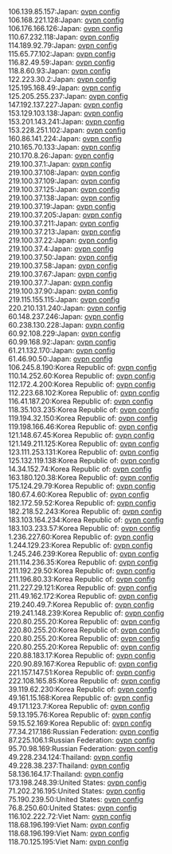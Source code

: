 106.139.85.157:Japan: [ovpn config](vpn/106_139_85_157.ovpn)  
106.168.221.128:Japan: [ovpn config](vpn/106_168_221_128.ovpn)  
106.176.166.126:Japan: [ovpn config](vpn/106_176_166_126.ovpn)  
110.67.232.118:Japan: [ovpn config](vpn/110_67_232_118.ovpn)  
114.189.92.79:Japan: [ovpn config](vpn/114_189_92_79.ovpn)  
115.65.77.102:Japan: [ovpn config](vpn/115_65_77_102.ovpn)  
116.82.49.59:Japan: [ovpn config](vpn/116_82_49_59.ovpn)  
118.8.60.93:Japan: [ovpn config](vpn/118_8_60_93.ovpn)  
122.223.30.2:Japan: [ovpn config](vpn/122_223_30_2.ovpn)  
125.195.168.49:Japan: [ovpn config](vpn/125_195_168_49.ovpn)  
125.205.255.237:Japan: [ovpn config](vpn/125_205_255_237.ovpn)  
147.192.137.227:Japan: [ovpn config](vpn/147_192_137_227.ovpn)  
153.129.103.138:Japan: [ovpn config](vpn/153_129_103_138.ovpn)  
153.201.143.241:Japan: [ovpn config](vpn/153_201_143_241.ovpn)  
153.228.251.102:Japan: [ovpn config](vpn/153_228_251_102.ovpn)  
160.86.141.224:Japan: [ovpn config](vpn/160_86_141_224.ovpn)  
210.165.70.133:Japan: [ovpn config](vpn/210_165_70_133.ovpn)  
210.170.8.26:Japan: [ovpn config](vpn/210_170_8_26.ovpn)  
219.100.37.1:Japan: [ovpn config](vpn/219_100_37_1.ovpn)  
219.100.37.108:Japan: [ovpn config](vpn/219_100_37_108.ovpn)  
219.100.37.109:Japan: [ovpn config](vpn/219_100_37_109.ovpn)  
219.100.37.125:Japan: [ovpn config](vpn/219_100_37_125.ovpn)  
219.100.37.138:Japan: [ovpn config](vpn/219_100_37_138.ovpn)  
219.100.37.19:Japan: [ovpn config](vpn/219_100_37_19.ovpn)  
219.100.37.205:Japan: [ovpn config](vpn/219_100_37_205.ovpn)  
219.100.37.211:Japan: [ovpn config](vpn/219_100_37_211.ovpn)  
219.100.37.213:Japan: [ovpn config](vpn/219_100_37_213.ovpn)  
219.100.37.22:Japan: [ovpn config](vpn/219_100_37_22.ovpn)  
219.100.37.4:Japan: [ovpn config](vpn/219_100_37_4.ovpn)  
219.100.37.50:Japan: [ovpn config](vpn/219_100_37_50.ovpn)  
219.100.37.58:Japan: [ovpn config](vpn/219_100_37_58.ovpn)  
219.100.37.67:Japan: [ovpn config](vpn/219_100_37_67.ovpn)  
219.100.37.7:Japan: [ovpn config](vpn/219_100_37_7.ovpn)  
219.100.37.90:Japan: [ovpn config](vpn/219_100_37_90.ovpn)  
219.115.155.115:Japan: [ovpn config](vpn/219_115_155_115.ovpn)  
220.210.131.240:Japan: [ovpn config](vpn/220_210_131_240.ovpn)  
60.148.237.246:Japan: [ovpn config](vpn/60_148_237_246.ovpn)  
60.238.130.228:Japan: [ovpn config](vpn/60_238_130_228.ovpn)  
60.92.108.229:Japan: [ovpn config](vpn/60_92_108_229.ovpn)  
60.99.168.92:Japan: [ovpn config](vpn/60_99_168_92.ovpn)  
61.21.132.170:Japan: [ovpn config](vpn/61_21_132_170.ovpn)  
61.46.90.50:Japan: [ovpn config](vpn/61_46_90_50.ovpn)  
106.245.8.190:Korea Republic of: [ovpn config](vpn/106_245_8_190.ovpn)  
110.14.252.60:Korea Republic of: [ovpn config](vpn/110_14_252_60.ovpn)  
112.172.4.200:Korea Republic of: [ovpn config](vpn/112_172_4_200.ovpn)  
112.223.68.102:Korea Republic of: [ovpn config](vpn/112_223_68_102.ovpn)  
116.41.187.20:Korea Republic of: [ovpn config](vpn/116_41_187_20.ovpn)  
118.35.103.235:Korea Republic of: [ovpn config](vpn/118_35_103_235.ovpn)  
119.194.32.150:Korea Republic of: [ovpn config](vpn/119_194_32_150.ovpn)  
119.198.166.46:Korea Republic of: [ovpn config](vpn/119_198_166_46.ovpn)  
121.148.67.45:Korea Republic of: [ovpn config](vpn/121_148_67_45.ovpn)  
121.149.211.125:Korea Republic of: [ovpn config](vpn/121_149_211_125.ovpn)  
123.111.253.131:Korea Republic of: [ovpn config](vpn/123_111_253_131.ovpn)  
125.132.119.138:Korea Republic of: [ovpn config](vpn/125_132_119_138.ovpn)  
14.34.152.74:Korea Republic of: [ovpn config](vpn/14_34_152_74.ovpn)  
163.180.120.38:Korea Republic of: [ovpn config](vpn/163_180_120_38.ovpn)  
175.124.29.79:Korea Republic of: [ovpn config](vpn/175_124_29_79.ovpn)  
180.67.4.60:Korea Republic of: [ovpn config](vpn/180_67_4_60.ovpn)  
182.172.59.52:Korea Republic of: [ovpn config](vpn/182_172_59_52.ovpn)  
182.218.52.243:Korea Republic of: [ovpn config](vpn/182_218_52_243.ovpn)  
183.103.164.234:Korea Republic of: [ovpn config](vpn/183_103_164_234.ovpn)  
183.103.233.57:Korea Republic of: [ovpn config](vpn/183_103_233_57.ovpn)  
1.236.227.60:Korea Republic of: [ovpn config](vpn/1_236_227_60.ovpn)  
1.244.129.23:Korea Republic of: [ovpn config](vpn/1_244_129_23.ovpn)  
1.245.246.239:Korea Republic of: [ovpn config](vpn/1_245_246_239.ovpn)  
211.114.236.35:Korea Republic of: [ovpn config](vpn/211_114_236_35.ovpn)  
211.192.29.50:Korea Republic of: [ovpn config](vpn/211_192_29_50.ovpn)  
211.196.80.33:Korea Republic of: [ovpn config](vpn/211_196_80_33.ovpn)  
211.227.29.121:Korea Republic of: [ovpn config](vpn/211_227_29_121.ovpn)  
211.49.162.172:Korea Republic of: [ovpn config](vpn/211_49_162_172.ovpn)  
219.240.49.7:Korea Republic of: [ovpn config](vpn/219_240_49_7.ovpn)  
219.241.148.239:Korea Republic of: [ovpn config](vpn/219_241_148_239.ovpn)  
220.80.255.20:Korea Republic of: [ovpn config](vpn/220_80_255_20.ovpn)  
220.80.255.20:Korea Republic of: [ovpn config](vpn/220_80_255_20.ovpn)  
220.80.255.20:Korea Republic of: [ovpn config](vpn/220_80_255_20.ovpn)  
220.80.255.20:Korea Republic of: [ovpn config](vpn/220_80_255_20.ovpn)  
220.88.183.17:Korea Republic of: [ovpn config](vpn/220_88_183_17.ovpn)  
220.90.89.167:Korea Republic of: [ovpn config](vpn/220_90_89_167.ovpn)  
221.157.147.51:Korea Republic of: [ovpn config](vpn/221_157_147_51.ovpn)  
222.108.165.85:Korea Republic of: [ovpn config](vpn/222_108_165_85.ovpn)  
39.119.62.230:Korea Republic of: [ovpn config](vpn/39_119_62_230.ovpn)  
49.161.15.168:Korea Republic of: [ovpn config](vpn/49_161_15_168.ovpn)  
49.171.123.7:Korea Republic of: [ovpn config](vpn/49_171_123_7.ovpn)  
59.13.195.76:Korea Republic of: [ovpn config](vpn/59_13_195_76.ovpn)  
59.15.52.169:Korea Republic of: [ovpn config](vpn/59_15_52_169.ovpn)  
77.34.217.186:Russian Federation: [ovpn config](vpn/77_34_217_186.ovpn)  
87.225.106.1:Russian Federation: [ovpn config](vpn/87_225_106_1.ovpn)  
95.70.98.169:Russian Federation: [ovpn config](vpn/95_70_98_169.ovpn)  
49.228.234.124:Thailand: [ovpn config](vpn/49_228_234_124.ovpn)  
49.228.38.237:Thailand: [ovpn config](vpn/49_228_38_237.ovpn)  
58.136.164.17:Thailand: [ovpn config](vpn/58_136_164_17.ovpn)  
173.198.248.39:United States: [ovpn config](vpn/173_198_248_39.ovpn)  
71.202.216.195:United States: [ovpn config](vpn/71_202_216_195.ovpn)  
75.190.239.50:United States: [ovpn config](vpn/75_190_239_50.ovpn)  
76.8.250.60:United States: [ovpn config](vpn/76_8_250_60.ovpn)  
116.102.222.72:Viet Nam: [ovpn config](vpn/116_102_222_72.ovpn)  
118.68.196.199:Viet Nam: [ovpn config](vpn/118_68_196_199.ovpn)  
118.68.196.199:Viet Nam: [ovpn config](vpn/118_68_196_199.ovpn)  
118.70.125.195:Viet Nam: [ovpn config](vpn/118_70_125_195.ovpn)  
